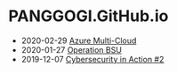 # PANGGOGI.GitHub.io

+ 2020-02-29 [Azure Multi-Cloud](https://twitter.com/YaiPangGoGii/status/1244907220527017984)
+ 2020-01-27 [Operation BSU](https://twitter.com/YaiPangGoGii/status/1221674640289873920)
+ 2019-12-07 [Cybersecurity in Action #2](https://twitter.com/YaiPangGoGii/status/1203350194382725120)


